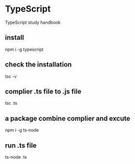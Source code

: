 # TypeScript
TypeScript study handbook

## install
npm i -g typescript

## check the installation
tsc -v

## complier .ts file to .js file
tsc .ts

## a package combine complier and excute
npm i -g ts-node

## run .ts file
ts-node .tx
